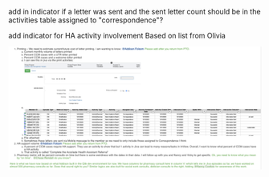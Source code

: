 add in indicator if a letter was sent and the sent letter count
    should be in the activities table
    assigned to "correspondence"?

add indicator for HA activity involvement
    Based on list from Olivia

![Alt text](../../attachments/image.png)